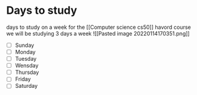 # Days to study

days to study on a week  for the [[Computer science cs50]] havord course
we will be studying 3 days a week
![[Pasted image 20220114170351.png]]
- [ ] Sunday
- [ ] Monday
- [ ] Tuesday
- [ ] Wensday
- [ ] Thursday
- [ ] Friday
- [ ] Saturday